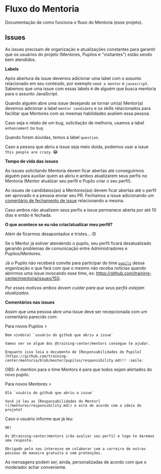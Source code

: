 # Fluxo do Mentoria

Documentação de como funciona o fluxo do Mentoria (esse projeto).

## Issues

As issues precisam de organização e atualizações constantes para garantir que os usuários do projeto (Mentores, Pupilos e "visitantes") estão sendo bem atendidos.

**Labels**

Após abertura da issue devemos adicionar uma label com o assunto relacionado em seu conteúdo, por exemplo `need a mentor` e `javascript`. Sabemos que uma issue com essas labels é de alguém que busca mentoria para o assunto JavaScript.

Quando alguém abre uma issue desejando se tornar um(a) Mentor(a) devemos adicionar a label `mentor candidate` e os skills relacionados para facilitar que Mentores com as mesmas habilidades avaliem essa pessoa.

Caso seja o relato de um bug, solicitação de melhoria, usamos a label `enhancement` ou `bug`.

Quando forem dúvidas, temos a label `question`.

Caso a pessoa que abriu a issue seja meio doida, podemos usar a issue `this people are crazy`. :joy:

**Tempo de vida das issues**

As issues solicitando Mentoria devem ficar abertas até conseguirmos alguém para auxiliar quem as abriu e ambos atualizarem seus perfis no Mentoria (Mentor atualizar seu perfil e Pupilo criar o seu perfil).

As issues de candidatos(as) a Mentores(as) devem ficar abertas até o perfil ser aprovado e a pessoa enviar seu PR. Fechamos a issue adicionando um [comentário de fechamento de issue](https://help.github.com/articles/closing-issues-via-commit-messages/) relacionando a mesma.

Caso ambos não atualizem seus perfis a issue permanece aberta por até 10 dias e então é fechada.

**O que acontece se eu não criar/atualizar meu perfil?**

Além de ficarmos desapontados e tristes... :disappointed:

Se o Mentor já estiver atendendo o pupilo, seu perfil ficará desatualizado gerando problemas de comunicação entre Administradores e Pupilos/Mentores.

Já o Pupilo não receberá convite para participar do time [`pupils`](https://github.com/orgs/training-center/people) dessa organização o que fará com que o mesmo não receba notícias quando abrirmos uma issue invocando esse time, ex: https://github.com/training-center/mentoria/issues/150.

*Por esses motivos ambos devem cuidar para que seus perfis estejam atualizados.*

**Comentários nas issues**

Assim que uma pessoa abre uma issue deve ser recepcionada com um comentário parecido com:

Para novos Pupilos >

```
Bem vindo(a) `usuário do github que abriu a issue`

Vamos ver se algum dos @training-center/mentors consegue te ajudar.

Enquanto isso leia o documento de [Responsabilidades do Pupilo](https://github.com/training-center/mentoria/blob/master/pupilos/responsibility.md)!! :smile:
```

OBS: A mention para o time Mentors é para que todos sejam alertados do novo pupilo.

Para novos Mentores >

```
Olá `usuário do github que abriu a issue`

Você já leu as [Responsabilidades do Mentor]((/mentores/responsibility.md)) e está de acordo com a ideia do projeto?
```

Caso o usuário informe que já leu:

```
OK!

Os @training-center/mentors irão avaliar seu perfil e logo te daremos uma resposta.

Obrigado pelo seu interesse em colaborar com a carreira de outras pessoas de maneira gratuita e sem pretenções.
```

As mensagens podem ser, ainda, personalizadas de acordo com que o moderador achar conveniente.
